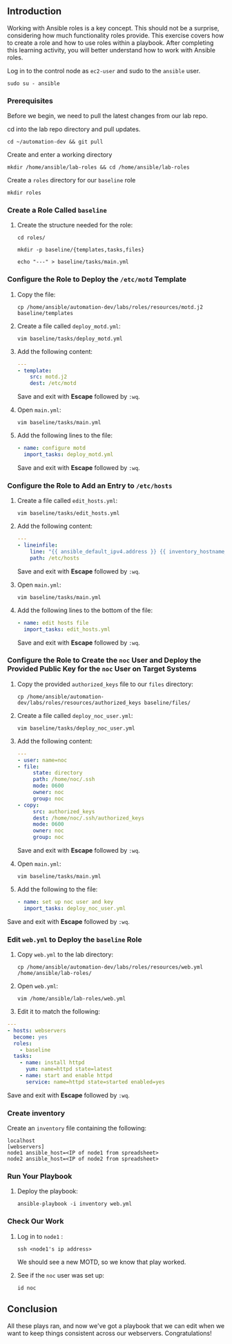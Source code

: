 ## Introduction

Working with Ansible roles is a key concept. This should not be a surprise, considering how much functionality roles provide. This exercise covers how to create a role and how to use roles within a playbook. After completing this learning activity, you will better understand how to work with Ansible roles.

Log in to the control node as `ec2-user` and sudo to the `ansible` user.
 ```
 sudo su - ansible
 ```

### Prerequisites

Before we begin, we need to pull the latest changes from our lab repo.

cd into the lab repo directory and pull updates.

```
cd ~/automation-dev && git pull
```



 Create and enter a working directory

 ```
 mkdir /home/ansible/lab-roles && cd /home/ansible/lab-roles
 ```



Create a `roles` directory for our `baseline` role 

```
mkdir roles
```



### Create a Role Called `baseline` 

1. Create the structure needed for the role:

   `cd roles/ `

   `mkdir -p baseline/{templates,tasks,files}  `

   `echo "---" > baseline/tasks/main.yml `

### Configure the Role to Deploy the `/etc/motd` Template

1. Copy the file:

   `cp /home/ansible/automation-dev/labs/roles/resources/motd.j2 baseline/templates `

2. Create a file called `deploy_motd.yml`:

   `vim baseline/tasks/deploy_motd.yml `

3. Add the following content:

   ```yaml
   ---
   - template:
       src: motd.j2
       dest: /etc/motd
   ```

   

   Save and exit with **Escape** followed by `:wq`.

4. Open `main.yml`:

   `vim baseline/tasks/main.yml `

5. Add the following lines to the file:

   ```yaml
   - name: configure motd
     import_tasks: deploy_motd.yml
   ```

   Save and exit with **Escape** followed by `:wq`.

   

### Configure the Role to Add an Entry to `/etc/hosts`

1. Create a file called `edit_hosts.yml`:

   `vim baseline/tasks/edit_hosts.yml `

2. Add the following content:

   ```yaml
   ---
   - lineinfile:
       line: "{{ ansible_default_ipv4.address }} {{ inventory_hostname_short }}.example.com"
       path: /etc/hosts
   ```

   

   Save and exit with **Escape** followed by `:wq`.

3. Open `main.yml`:

   `vim baseline/tasks/main.yml `

4. Add the following lines to the bottom of the file:

   ```yaml
   - name: edit hosts file
     import_tasks: edit_hosts.yml
   ```

   

   Save and exit with **Escape** followed by `:wq`.

### Configure the Role to Create the `noc` User and Deploy the Provided Public Key for the `noc` User on Target Systems

1. Copy the provided `authorized_keys` file to our `files` directory:

   `cp /home/ansible/automation-dev/labs/roles/resources/authorized_keys baseline/files/ `

2. Create a file called `deploy_noc_user.yml`:

   `vim baseline/tasks/deploy_noc_user.yml `

3. Add the following content:

   ```yaml
   ---
   - user: name=noc
   - file:
        state: directory
        path: /home/noc/.ssh
        mode: 0600
        owner: noc
        group: noc
   - copy:
        src: authorized_keys
        dest: /home/noc/.ssh/authorized_keys
        mode: 0600
        owner: noc
        group: noc
   ```

   

   Save and exit with **Escape** followed by `:wq`.

4. Open `main.yml`:

   `vim baseline/tasks/main.yml `

5. Add the following to the file:

   ```yaml
   - name: set up noc user and key
     import_tasks: deploy_noc_user.yml
   ```
   

   
Save and exit with **Escape** followed by `:wq`.

### Edit `web.yml` to Deploy the `baseline` Role

1. Copy `web.yml` to the lab directory:

   `cp /home/ansible/automation-dev/labs/roles/resources/web.yml /home/ansible/lab-roles/ `

2. Open `web.yml`:

   `vim /home/ansible/lab-roles/web.yml `

3. Edit it to match the following:

```yaml
---
- hosts: webservers
  become: yes
  roles:
    - baseline
  tasks:
    - name: install httpd
      yum: name=httpd state=latest
    - name: start and enable httpd
      service: name=httpd state=started enabled=yes
```

   

   Save and exit with **Escape** followed by `:wq`.

### Create inventory

Create an `inventory` file containing the following: 

```
localhost
[webservers]
node1 ansible_host=<IP of node1 from spreadsheet> 
node2 ansible_host=<IP of node2 from spreadsheet> 
```



### Run Your Playbook 

1. Deploy the playbook:

   `ansible-playbook -i inventory web.yml `

### Check Our Work

1. Log in to `node1` :

   `ssh <node1's ip address> `

   We should see a new MOTD, so we know that play worked.

2. See if the `noc` user was set up:

   `id noc `

## Conclusion

All these plays ran, and now we've got a playbook that we can edit when we want to keep things consistent across our webservers. Congratulations!
